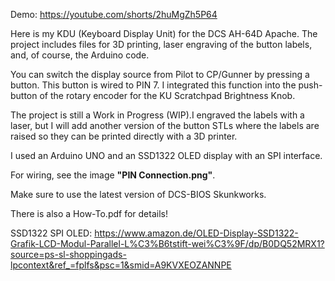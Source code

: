 Demo: https://youtube.com/shorts/2huMgZh5P64

Here is my KDU (Keyboard Display Unit) for the DCS AH-64D Apache. The project includes files for 3D printing, laser engraving of the button labels, and, of course, the Arduino code.


You can switch the display source from Pilot to CP/Gunner by pressing a button. This button is wired to PIN 7. I integrated this function into the push-button of the rotary encoder for the KU Scratchpad Brightness Knob.

The project is still a Work in Progress (WIP).I engraved the labels with a laser, but I will add another version of the button STLs where the labels are raised so they can be printed directly with a 3D printer.

I used an Arduino UNO and an SSD1322 OLED display with an SPI interface.

For wiring, see the image **"PIN Connection.png"**.

Make sure to use the latest version of DCS-BIOS Skunkworks.

There is also a How-To.pdf for details!

SSD1322 SPI OLED: https://www.amazon.de/OLED-Display-SSD1322-Grafik-LCD-Modul-Parallel-L%C3%B6tstift-wei%C3%9F/dp/B0DQ52MRX1?source=ps-sl-shoppingads-lpcontext&ref_=fplfs&psc=1&smid=A9KVXEOZANNPE
